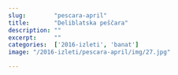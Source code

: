 ```yaml
---
slug:        "pescara-april"
title:       "Deliblatska peščara"
description: ""
excerpt:     ""
categories:  ['2016-izleti', 'banat']
image: "/2016-izleti/pescara-april/img/27.jpg"

---
```

